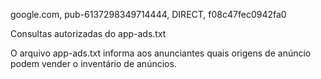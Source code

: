 google.com, pub-6137298349714444, DIRECT, f08c47fec0942fa0


Consultas autorizadas do app-ads.txt

O arquivo app-ads.txt informa aos anunciantes quais origens de anúncio podem vender o inventário de anúncios.
